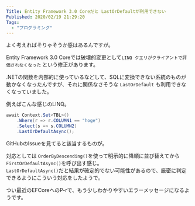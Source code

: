 ```yaml
---
Title: Entity Framework 3.0 Coreだと LastOrDefaultが利用できない
Published: 2020/02/19 21:29:20
Tags:
  - "プログラミング"
---
```

よく考えればそりゃそうか感はあるんですが。  

Entity Framework 3.0 Coreでは破壊的変更として`LINQ クエリがクライアントで評価されなくなった` という修正があります。  



<?# OEmbed "https://docs.microsoft.com/ja-jp/ef/core/what-is-new/ef-core-3.0/breaking-changes#linq-queries-are-no-longer-evaluated-on-the-client" /?>



.NETの関数を内部的に使っているなどして、SQLに変換できない系統のものが動かなくなったんですが、それに関係なさそうな `LastOrDefault` も利用できなくなっていました。  

例えばこんな感じのLINQ。  

```csharp
await Context.Set<TBL>()  
    .Where(r => r.COLUMN1 == "hoge")  
    .Select(s => s.COLUMN2)  
    .LastOrDefaultAsync();  
```

GitHubのIssueを見てると該当するものが。  

<?# OEmbed "https://github.com/dotnet/efcore/issues/19583" /?>

対応としては `OrderByDescending()`を使って明示的に降順に並び替えてから`FirstOrDefaultAsync()`を呼び出す感じ。  
`LastOrDefaultAsync()`だと結果が確定的でない可能性があるので、厳密に判定できるようにこういう対応をしたようで。  

つい最近のEFCoreへのP-rで、もう少しわかりやすいエラーメッセージになるようです。  

<?# OEmbed "https://github.com/dotnet/efcore/pull/19773" /?>

